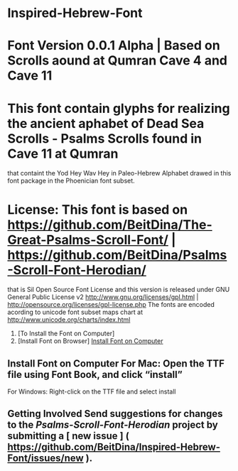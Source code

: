 # Inspired-Hebrew-Font
   
# Font Version 0.0.1 Alpha | Based on Scrolls aound at Qumran Cave 4 and Cave 11
  
# This font contain glyphs for realizing the ancient aphabet of Dead Sea Scrolls - Psalms Scrolls found in Cave 11 at Qumran
that containt the Yod Hey Wav Hey in Paleo-Hebrew Alphabet drawed in this font package in the Phoenician font subset.
   
# License: This font is based on https://github.com/BeitDina/The-Great-Psalms-Scroll-Font/ | https://github.com/BeitDina/Psalms-Scroll-Font-Herodian/
that is Sil Open Source Font License and this version is released under GNU General Public License v2
http://www.gnu.org/licenses/gpl.html | http://opensource.org/licenses/gpl-license.php
The fonts are encoded acording to unicode font subset maps chart at http://www.unicode.org/charts/index.html
   
1. [To Install the Font on Computer]     
2. [Install Font on Browser]   [Install Font on Computer]( #install-font-on-computer ) 

## Install Font on Computer    For Mac: Open the TTF file using Font Book, and click “install”
 
For Windows: Right-click on the TTF file and select install 

## Getting Involved  Send suggestions for changes to the *Psalms-Scroll-Font-Herodian* project by submitting a [ new issue ] ( https://github.com/BeitDina/Inspired-Hebrew-Font/issues/new ).
